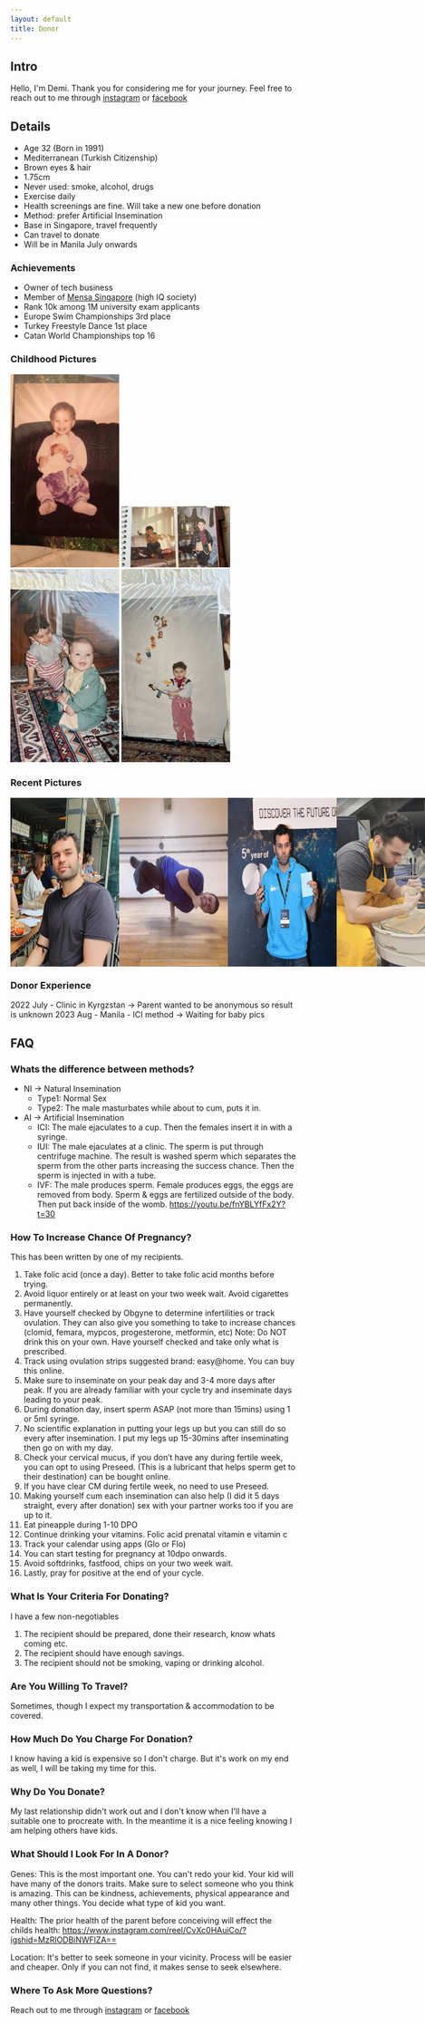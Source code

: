 ```yaml
---
layout: default
title: Donor
---
```


## Intro

Hello, I'm Demi. Thank you for considering me for your journey. Feel free to reach out to me through [instagram](https://www.instagram.com/demiculus) or [facebook](https://www.facebook.com/demiculus)

## Details

- Age 32 (Born in 1991)
- Mediterranean (Turkish Citizenship)
- Brown eyes & hair
- 1.75cm
- Never used: smoke, alcohol, drugs
- Exercise daily
- Health screenings are fine. Will take a new one before donation
- Method: prefer Artificial Insemination
- Base in Singapore, travel frequently
- Can travel to donate
- Will be in Manila July onwards

### Achievements
- Owner of tech business
- Member of [Mensa Singapore](https://www.mensa.org.sg/) (high IQ society)
- Rank 10k among 1M university exam applicants
- Europe Swim Championships 3rd place
- Turkey Freestyle Dance 1st place
- Catan World Championships top 16

### Childhood Pictures

<img src="/img/babypic1.jpeg" style="width:12rem">
<img src="/img/babypic2.jpeg" style="width:12rem">
<img src="/img/babypic3.jpeg" style="width:12rem">
<img src="/img/babypic4.jpeg" style="width:12rem">

### Recent Pictures

<div style="display:flex">
<img src="/img/adultpic1.jpeg" style="width:12rem">
<img src="/img/adultpic2.jpeg" style="width:12rem">
<img src="/img/adultpic3.jpeg" style="width:12rem">
<img src="/img/adultpic4.jpeg" style="width:12rem">
<img src="/img/adultpic5.jpeg" style="width:12rem">
</div>

### Donor Experience

2022 July - Clinic in Kyrgzstan -> Parent wanted to be anonymous so result is unknown
2023 Aug - Manila - ICI method -> Waiting for baby pics

## FAQ

### Whats the difference between methods?

- NI -> Natural Insemination
  - Type1: Normal Sex
  - Type2: The male masturbates while about to cum, puts it in.
- AI -> Artificial Insemination
  - ICI: The male ejaculates to a cup. Then the females insert it in with a syringe.
  - IUI: The male ejaculates at a clinic. The sperm is put through centrifuge machine. The result is washed sperm which separates the sperm from the other parts increasing the success chance. Then the sperm is injected in with a tube.
  - IVF: The male produces sperm. Female produces eggs, the eggs are removed from body. Sperm & eggs are fertilized outside of the body. Then put back inside of the womb.
https://youtu.be/fnYBLYfFx2Y?t=30

### How To Increase Chance Of Pregnancy?

This has been written by one of my recipients.

1. Take folic acid (once a day). Better to take folic acid months before trying. 
2. Avoid liquor entirely or at least on your two week wait. Avoid cigarettes permanently. 
3. Have yourself checked by Obgyne to determine infertilities or track ovulation. They can also give you something to take to increase chances (clomid, femara, mypcos, progesterone, metformin, etc) 
Note: Do NOT drink this on your own. Have yourself checked and take only what is prescribed. 
4. Track using ovulation strips suggested brand: easy@home. You can buy this online. 
5. Make sure to inseminate on your peak day and 3-4 more days after peak. If you are already familiar with your cycle try and inseminate days leading to your peak. 
6. During donation day, insert sperm ASAP (not more than 15mins) using 1 or 5ml syringe. 
7. No scientific explanation in putting your legs up but you can still do so every after insemination. I put my legs up 15-30mins after inseminating then go on with my day.
8. Check your cervical mucus, if you don’t have any during fertile week, you can opt to using Preseed. (This is a lubricant that helps sperm get to their destination) can be bought online. 
9. If you have clear CM during fertile week, no need to use Preseed. 
10. Making yourself cum each insemination can also help (I did it 5 days straight, every after donation) sex with your partner works too if you are up to it.
11. Eat pineapple during 1-10 DPO
12. Continue drinking your vitamins. Folic acid prenatal vitamin e vitamin c 
13. Track your calendar using apps (Glo or Flo)
14. You can start testing for pregnancy at 10dpo onwards. 
15. Avoid softdrinks, fastfood, chips on your two week wait.
16. Lastly, pray for positive at the end of your cycle. 

### What Is Your Criteria For Donating?

I have a few non-negotiables

1. The recipient should be prepared, done their research, know whats coming etc.
2. The recipient should have enough savings.
3. The recipient should not be smoking, vaping or drinking alcohol.

### Are You Willing To Travel?

Sometimes, though I expect my transportation & accommodation to be covered.

### How Much Do You Charge For Donation?

I know having a kid is expensive so I don't charge. But it's work on my end as well, I will be taking my time for this.

### Why Do You Donate?

My last relationship didn't work out and I don't know when I'll have a suitable one to procreate with. In the meantime it is a nice feeling knowing I am helping others have kids.

### What Should I Look For In A Donor?

Genes: This is the most important one. You can't redo your kid. Your kid will have many of the donors traits. Make sure to select someone who you think is amazing. This can be kindness, achievements, physical appearance and many other things. You decide what type of kid you want.

Health: The prior health of the parent before conceiving will effect the childs health: https://www.instagram.com/reel/CvXc0HAuiCo/?igshid=MzRlODBiNWFlZA==

Location: It's better to seek someone in your vicinity. Process will be easier and cheaper. Only if you can not find, it makes sense to seek elsewhere.

 <!--  
### Where To Find Donors?

Appstore: Just A Baby (free)  
Website: co-parentmatch.com ($17/mo)  
Reddit: https://www.reddit.com/r/SpermDonorClassifieds (USA)
--> 

### Where To Ask More Questions?

Reach out to me through [instagram](https://www.instagram.com/demiculus) or [facebook](https://www.facebook.com/demiculus)